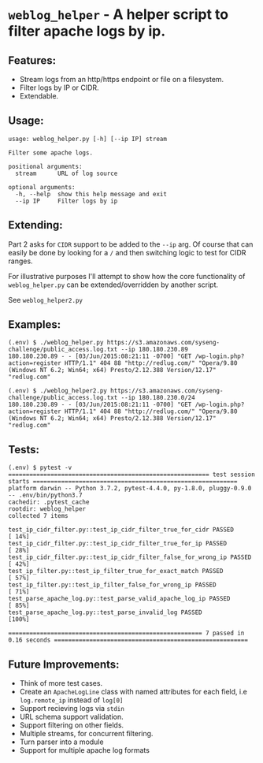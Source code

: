 # `weblog_helper` - A helper script to filter apache logs by ip.

## Features:
* Stream logs from an http/https endpoint or file on a filesystem.
* Filter logs by IP or CIDR.
* Extendable.

## Usage:

```
usage: weblog_helper.py [-h] [--ip IP] stream

Filter some apache logs.

positional arguments:
  stream      URL of log source

optional arguments:
  -h, --help  show this help message and exit
  --ip IP     Filter logs by ip
```

## Extending:
Part 2 asks for `CIDR` support to be added to the `--ip` arg.
Of course that can easily be done by looking for a `/` and then switching logic to test for CIDR ranges.

For illustrative purposes I'll attempt to show how the core functionality of `weblog_helper.py` can be extended/overridden by another script.

See `weblog_helper2.py` 

## Examples:
```
(.env) $ ./weblog_helper.py https://s3.amazonaws.com/syseng-challenge/public_access.log.txt --ip 180.180.230.89
180.180.230.89 - - [03/Jun/2015:08:21:11 -0700] "GET /wp-login.php?action=register HTTP/1.1" 404 88 "http://redlug.com/" "Opera/9.80 (Windows NT 6.2; Win64; x64) Presto/2.12.388 Version/12.17" "redlug.com"

(.env) $ ./weblog_helper2.py https://s3.amazonaws.com/syseng-challenge/public_access.log.txt --ip 180.180.230.0/24
180.180.230.89 - - [03/Jun/2015:08:21:11 -0700] "GET /wp-login.php?action=register HTTP/1.1" 404 88 "http://redlug.com/" "Opera/9.80 (Windows NT 6.2; Win64; x64) Presto/2.12.388 Version/12.17" "redlug.com"

```

## Tests:

```
(.env) $ pytest -v
========================================================= test session starts ==========================================================
platform darwin -- Python 3.7.2, pytest-4.4.0, py-1.8.0, pluggy-0.9.0 -- .env/bin/python3.7
cachedir: .pytest_cache
rootdir: weblog_helper
collected 7 items

test_ip_cidr_filter.py::test_ip_cidr_filter_true_for_cidr PASSED                                                                 [ 14%]
test_ip_cidr_filter.py::test_ip_cidr_filter_true_for_ip PASSED                                                                   [ 28%]
test_ip_cidr_filter.py::test_ip_cidr_filter_false_for_wrong_ip PASSED                                                            [ 42%]
test_ip_filter.py::test_ip_filter_true_for_exact_match PASSED                                                                    [ 57%]
test_ip_filter.py::test_ip_filter_false_for_wrong_ip PASSED                                                                      [ 71%]
test_parse_apache_log.py::test_parse_valid_apache_log_ip PASSED                                                                  [ 85%]
test_parse_apache_log.py::test_parse_invalid_log PASSED                                                                          [100%]

======================================================= 7 passed in 0.16 seconds =======================================================
```
## Future Improvements:
* Think of more test cases.
* Create an `ApacheLogLine` class with named attributes for each field, i.e `log.remote_ip` instead of `log[0]`
* Support recieving logs via `stdin`
* URL schema support validation.
* Support filtering on other fields.
* Multiple streams, for concurrent filtering.
* Turn parser into a module
* Support for multiple apache log formats